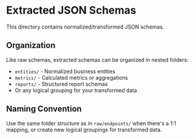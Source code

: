 # Extracted JSON Schemas

This directory contains normalized/transformed JSON schemas.

## Organization

Like raw schemas, extracted schemas can be organized in nested folders:
- `entities/` - Normalized business entities
- `metrics/` - Calculated metrics or aggregations
- `reports/` - Structured report schemas
- Or any logical grouping for your transformed data

## Naming Convention

Use the same folder structure as in `raw/endpoints/` when there's a 1:1 mapping, or create new logical groupings for transformed data.
